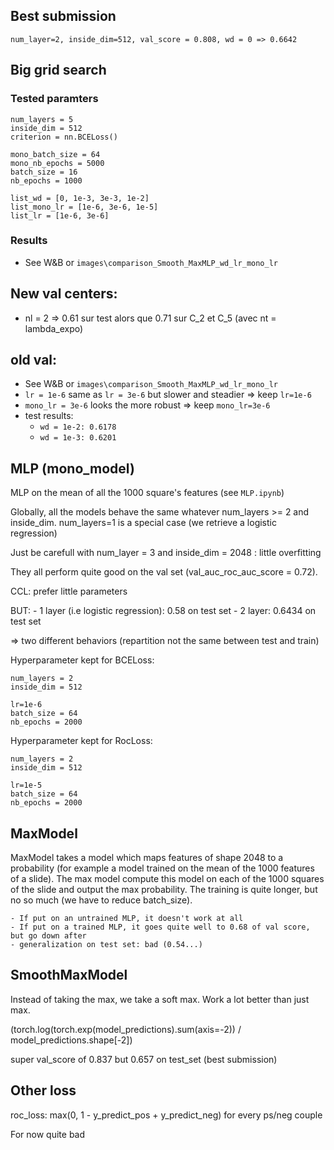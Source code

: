 ## Best submission

`num_layer=2, inside_dim=512, val_score = 0.808, wd = 0 => 0.6642`



## Big grid search

### Tested paramters

```
num_layers = 5
inside_dim = 512
criterion = nn.BCELoss()

mono_batch_size = 64
mono_nb_epochs = 5000
batch_size = 16
nb_epochs = 1000

list_wd = [0, 1e-3, 3e-3, 1e-2]
list_mono_lr = [1e-6, 3e-6, 1e-5]
list_lr = [1e-6, 3e-6]
```

### Results

- See W&B or `images\comparison_Smooth_MaxMLP_wd_lr_mono_lr`

## New val centers:
- nl = 2 => 0.61 sur test alors que 0.71 sur C_2 et C_5 (avec nt = lambda_expo)

## old val:
- See W&B or `images\comparison_Smooth_MaxMLP_wd_lr_mono_lr`
- `lr = 1e-6` same as `lr = 3e-6` but slower and steadier => keep `lr=1e-6`
- `mono_lr = 3e-6` looks the more robust => keep `mono_lr=3e-6`
- test results:
    - `wd = 1e-2: 0.6178`
    - `wd = 1e-3: 0.6201`





## MLP (mono_model)

MLP on the mean of all the 1000 square's features (see `MLP.ipynb`)

Globally, all the models behave the same whatever num_layers >= 2 and inside_dim. num_layers=1 is a special case (we retrieve a logistic regression)

Just be carefull with num_layer = 3 and inside_dim = 2048 : little overfitting

They all perform quite good on the val set (val_auc_roc_auc_score = 0.72). 

CCL: prefer little parameters

BUT:
    - 1 layer (i.e logistic regression): 0.58 on test set
    - 2 layer: 0.6434 on test set

=> two different behaviors (repartition not the same between test and train)

Hyperparameter kept for BCELoss:
```
num_layers = 2
inside_dim = 512

lr=1e-6
batch_size = 64
nb_epochs = 2000
```

Hyperparameter kept for RocLoss:
```
num_layers = 2
inside_dim = 512

lr=1e-5
batch_size = 64
nb_epochs = 2000
```

## MaxModel

MaxModel takes a model which maps features of shape 2048 to a probability (for example a model trained on the mean of the 1000 features of a slide). The max model compute this model on each of the 1000 squares of the slide and output the max probability. The training is quite longer, but no so much (we have to reduce batch_size).

    - If put on an untrained MLP, it doesn't work at all
    - If put on a trained MLP, it goes quite well to 0.68 of val score, but go down after
    - generalization on test set: bad (0.54...)


## SmoothMaxModel

Instead of taking the max, we take a soft max. Work a lot better than just max.

(torch.log(torch.exp(model_predictions).sum(axis=-2)) / model_predictions.shape[-2])

super val_score of 0.837 but 0.657 on test_set (best submission)


## Other loss
roc_loss: max(0, 1 - y_predict_pos + y_predict_neg) for every ps/neg couple

For now quite bad